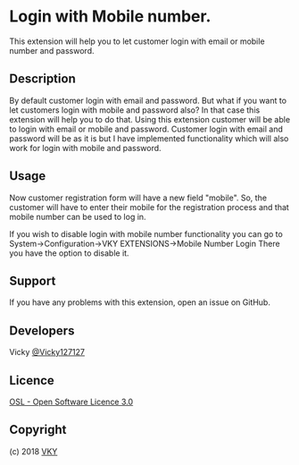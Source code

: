 Login with Mobile number.
=================
This extension will help you to let customer login with email or mobile number and password.

Description
-----------
By default customer login with email and password. But what if you want to let customers login with mobile and password also? In that case this extension will help you to do that. Using this extension customer will be able to login with email or mobile and password. Customer login with email and password will be as it is but I have implemented functionality which will also work for login with mobile and password.

Usage
-----
Now customer registration form will have a new field "mobile". So, the customer will have
to enter their mobile for the registration process and that mobile number can be used to log
in.

If you wish to disable login with mobile number functionality you can go to System->Configuration->VKY EXTENSIONS->Mobile Number Login There you have the option
to disable it. 

Support
-------
If you have any problems with this extension, open an issue on GitHub.

Developers
----------
Vicky
[@Vicky127127](https://twitter.com/Vicky127127)

Licence
-------
[OSL - Open Software Licence 3.0](http://opensource.org/licenses/osl-3.0.php)

Copyright
---------
(c) 2018 [VKY](http://vky.co.in/)
